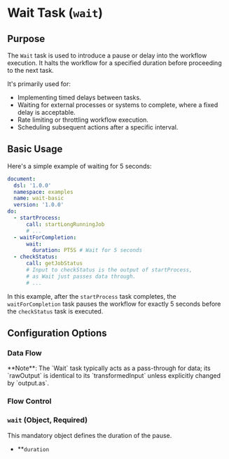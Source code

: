# Wait Task (`wait`)

## Purpose

The `Wait` task is used to introduce a pause or delay into the workflow execution. It halts the workflow for a specified
duration before proceeding to the next task.

It's primarily used for:

* Implementing timed delays between tasks.
* Waiting for external processes or systems to complete, where a fixed delay is acceptable.
* Rate limiting or throttling workflow execution.
* Scheduling subsequent actions after a specific interval.

## Basic Usage

Here's a simple example of waiting for 5 seconds:

```yaml
document:
  dsl: '1.0.0'
  namespace: examples
  name: wait-basic
  version: '1.0.0'
do:
  - startProcess:
      call: startLongRunningJob
      # ...
  - waitForCompletion:
      wait:
        duration: PT5S # Wait for 5 seconds
  - checkStatus:
      call: getJobStatus
      # Input to checkStatus is the output of startProcess,
      # as Wait just passes data through.
      # ...
```

In this example, after the `startProcess` task completes, the `waitForCompletion` task pauses the workflow for exactly 5
seconds before the `checkStatus` task is executed.

## Configuration Options

### Data Flow
<include from="_common-task-data-flow.md" element-id="common-data-flow"/>
**Note**: The `Wait` task typically acts as a pass-through for data; its `rawOutput` is identical to its `transformedInput` unless explicitly changed by `output.as`.

### Flow Control
<include from="_common-task-flow_control.md" element-id="common-flow-control"/>

### `wait` (Object, Required)

This mandatory object defines the duration of the pause.

* **`duration`